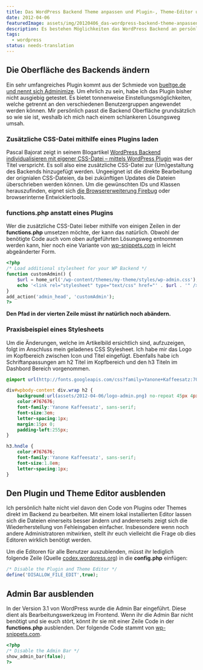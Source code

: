 ```yaml
---
title: Das WordPress Backend Theme anpassen und Plugin-, Theme-Editor und Admin Bar ausblenden
date: 2012-04-06
featuredImage: assets/img/20120406_das-wordpress-backend-theme-anpassen-und-plugin--theme-editor-und-admin-bar-ausblenden.jpg
description: Es bestehen Möglichkeiten das WordPress Backend an persönliche Bedürfnisse anzupassen. Abstimmungen an das Corporate Design wird wohl einer, der bedeutendsten Gründe dafür sein. Nebst Änderungen am Aussehen, möchte ich auch auf das Ausblenden von Plugin-, Theme-Editor und der Admin Bar eingehen.
tags:
  - wordpress
status: needs-translation
---
```

## Die Oberfläche des Backends ändern

Ein sehr umfangreiches Plugin kommt aus der Schmiede von [bueltge.de und nennt sich Adminimize](http://bueltge.de/wordpress-admin-theme-adminimize/674/). Um ehrlich zu sein, habe ich das Plugin bisher nicht ausgiebig getestet. Es bietet tonnenweise Einstellungsmöglichkeiten, welche getrennt an den verschiedenen Benutzergruppen angewendet werden können. Mir persönlich passt die Backend Oberfläche grundsätzlich so wie sie ist, weshalb ich mich nach einem schlankeren Lösungsweg umsah.

### Zusätzliche CSS-Datei mithilfe eines Plugins laden

Pascal Bajorat zeigt in seinem Blogartikel [WordPress Backend individualisieren mit eigener CSS-Datei – mittels WordPress Plugin](http://www.webdesign-podcast.de/2011/11/07/wordpress-backend-individualisieren-mit-eigener-css-datei-mittels-wordpress-plugin/) was der Titel verspricht. Es soll also eine zusätzliche CSS-Datei zur (Um)gestaltung des Backends hinzugefügt werden. Ungeeignet ist die direkte Bearbeitung der orignialen CSS-Dateien, da bei zukünftigen Updates die Dateien überschrieben werden können. Um die gewünschten IDs und Klassen herauszufinden, eignet sich [die Browsererweiterung Firebug](http://getfirebug.com/) oder browserinterne Entwicklertools.

### functions.php anstatt eines Plugins

Wer die zusätzliche CSS-Datei lieber mithilfe von einigen Zeilen in der **functions.php** umsetzen möchte, der kann das natürlich. Obwohl der benötigte Code auch vom oben aufgeführten Lösungsweg entnommen werden kann, hier noch eine Variante von [wp-snippets.com](http://wp-snippets.com/custom-admin-css/) in leicht abgeänderter Form.

```php
<?php
/* Load additional stylesheet for your WP Backend */
function customAdmin() {
	$url = home_url('/wp-content/themes/my-theme/styles/wp-admin.css');
	echo '<link rel="stylesheet" type="text/css" href="' . $url . '" />';
}
add_action('admin_head', 'customAdmin');
?>
```

**Den Pfad in der vierten Zeile müsst ihr natürlich noch abändern.**

### Praxisbeispiel eines Stylesheets

Um die Änderungen, welche im Artikelbild ersichtlich sind, aufzuzeigen, folgt im Anschluss mein geladenes CSS Stylesheet. Ich habe mir das Logo im Kopfbereich zwischen Icon und Titel eingefügt. Ebenfalls habe ich Schriftanpassungen am h2 Titel im Kopfbereich und den h3 Titeln im Dashbord Bereich vorgenommen.

```css
@import url(http://fonts.googleapis.com/css?family=Yanone+Kaffeesatz:700);

div#wpbody-content div.wrap h2 {
	background:url(assets/2012-04-06/logo-admin.png) no-repeat 45px 4px;
	color:#767676;
	font-family:'Yanone Kaffeesatz', sans-serif;
	font-size:3em;
	letter-spacing:1px;
	margin:15px 0;
	padding-left:255px;
}

h3.hndle {
	color:#767676;
	font-family:'Yanone Kaffeesatz', sans-serif;
	font-size:1.8em;
	letter-spacing:1px;
}
```

## Den Plugin und Theme Editor ausblenden

Ich persönlich halte nicht viel davon den Code von Plugins oder Themes direkt im Backend zu bearbeiten. Mit einem lokal installierten Editor lassen sich die Dateien einerseits besser ändern und andererseits zeigt sich die Wiederherstellung von Fehleingaben einfacher. Insbesondere wenn noch andere Administratoren mitwirken, stellt ihr euch vielleicht die Frage ob dies Editoren wirklich benötigt werden.

Um die Editoren für alle Benutzer auszublenden, müsst ihr lediglich folgende Zeile (Quelle [codex.wordpress.org](http://codex.wordpress.org/Editing_wp-config.php#Disable_the_Plugin_and_Theme_Editor)) in die **config.php** einfügen:

```php
/* Disable the Plugin and Theme Editor */
define('DISALLOW_FILE_EDIT',true);
```

## Admin Bar ausblenden

In der Version 3.1 von WordPress wurde die Admin Bar eingeführt. Diese dient als Bearbeitungswerkzeug im Frontend. Wenn ihr die Admin Bar nicht benötigt und sie euch stört, könnt ihr sie mit einer Zeile Code in der **functions.php** ausblenden. Der folgende Code stammt von [wp-snippets.com](http://wp-snippets.com/disable-wp-3-1-admin-bar/).

```php
<?php
/* Disable the Admin Bar */
show_admin_bar(false);
?>
```

